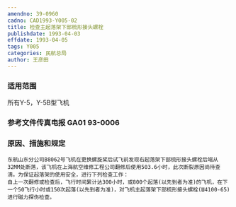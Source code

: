 ```yaml
---
amendno: 39-0960
cadno: CAD1993-Y005-02
title: 检查主起落架下部梳形接头螺栓
publishdate: 1993-04-03
effdate: 1993-04-05
tags: Y005
categories: 民航总局
author: 王彦田
---
```


### 适用范围 
所有Y-5，Y-5B型飞机

### 参考文件传真电报 GA01 93-0006 

### 原因、措施和规定 
    东航山东分公司B8062号飞机在更换螺旋桨后试飞前发现右起落架下部梳形接头螺栓后端从32MM处断落，该飞机在上海航空维修工程公司翻修后使用503.6小时，此次断裂原因尚待查清。为保证起落架的使用安全，进行下列检查工作： 
    自上一次翻修或检查后，飞行时间累计达300小时，或800个起落(以先到者为准)的飞机，在下一个50飞行小时或150次起落(以先到者为准)，对飞机主起落架下部梳形接头螺栓(Ш4100-65)进行磁力探伤检查。
